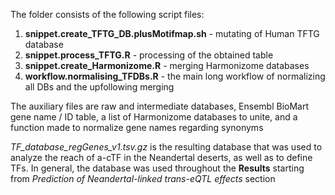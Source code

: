 The folder consists of the following script files:  <br>
1. **snippet.create_TFTG_DB.plusMotifmap.sh** - mutating of Human TFTG database  <br>
2. **snippet.process_TFTG.R** - processing of the obtained table  <br>
3. **snippet.create_Harmonizome.R** - merging Harmonizome databases  <br>
4. **workflow.normalising_TFDBs.R** - the main long workflow of normalizing all DBs and the upfollowing merging  <br>

The auxiliary files are raw and intermediate databases, Ensembl BioMart gene name / ID table, a list of Harmonizome databases to unite, and a function made to normalize gene names regarding synonyms <br>

*TF_database_regGenes_v1.tsv.gz* is the resulting database that was used to analyze the reach of a-cTF in the Neandertal deserts, as well as to define TFs. In general, the database was used throughout the **Results** starting from *Prediction of Neandertal-linked trans-eQTL effects* section
